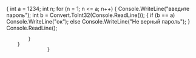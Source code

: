 {
            int a = 1234;
            int n;
            for (n = 1; n <= a; n++)
            {
                Console.WriteLine("введите пароль");
                int b = Convert.ToInt32(Console.ReadLine());
                {
                    if (b == a)
                        Console.WriteLine("ок");
                    else
                        Console.WriteLine("Не верный пароль");
                }
                Console.ReadLine();


            }
        }
                   }
